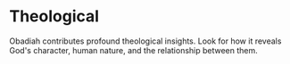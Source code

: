 # Theological

Obadiah contributes profound theological insights. Look for how it reveals God's character, human nature, and the relationship between them.

